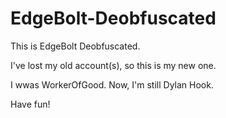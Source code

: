 # EdgeBolt-Deobfuscated

This is EdgeBolt Deobfuscated.

I've lost my old account(s), so this is my new one.

I wwas WorkerOfGood. Now, I'm still Dylan Hook.

Have fun!
